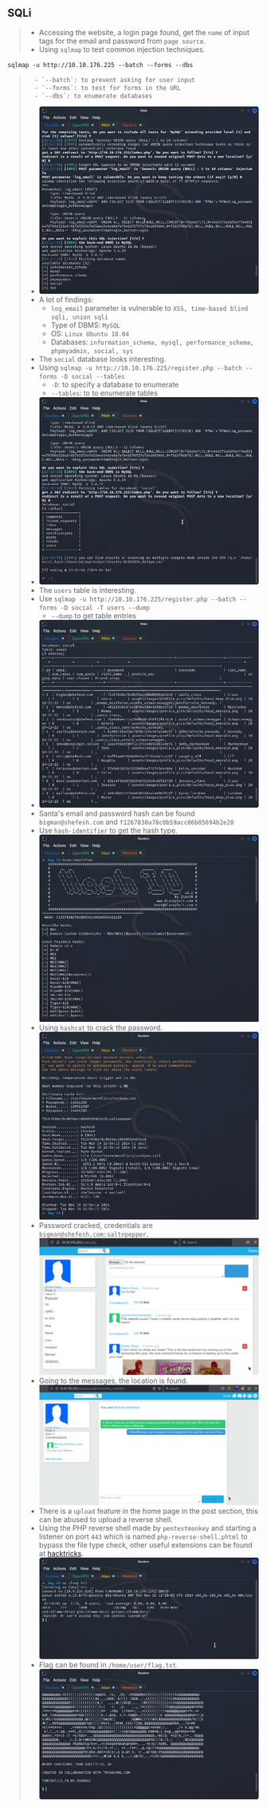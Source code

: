 
## **SQLi**
>	- Accessing the website, a login page found, get the `name` of input tags for the email and password from `page source`.
>	- Using `sqlmap` to test common injection techniques.
```
sqlmap -u http://10.10.176.225 --batch --forms --dbs
```
>		- `--batch`: to prevent asking for user input
>		- `--forms`: to test for forms in the URL
>		- `--dbs`: to enumerate databases
>	- ![](sqlmap-init.png)
>	- A lot of findings:
>		- `log_email` parameter is vulnerable to `XSS, time-based blind sqli, union sqli`
>		- Type of DBMS: `MySQL`
>		- OS: `Linux Ubuntu 18.04`
>		- Databases: `information_schema, mysql, performance_schema, phpmyadmin, social, sys`
>	- The `social` database looks interesting.
>	- Using `sqlmap -u http://10.10.176.225/register.php --batch --forms -D social --tables`
>		- `-D`: to specify a database to enumerate
>		- `--tables`: to to enumerate tables
>	- ![](sqlmap-tables.png)
>	- The `users` table is interesting.
>	- Use `sqlmap -u http://10.10.176.225/register.php --batch --forms -D social -T users --dump`
>		- `--dump` to get table entries
>	- ![](sqlmap-table-entries.png)
>	- Santa's email and password hash can be found `bigman@shefesh.com` and `f1267830a78c0b59acc06b05694b2e28`
>	- Use `hash-identifier` to get the hash type.![](hash-type.png)
>	- Using `hashcat` to crack the password.![](santa-pass.png)
>	- Password cracked, credentials are `bigman@shefesh.com:saltnpepper`.![](access-gained.png)
>	- Going to the messages, the location is found.![](santa-message.png)
>	- There is a `upload` feature in the home page in the post section, this can be abused to upload a reverse shell.
>	- Using the PHP reverse shell made by `pentestmonkey` and starting a listener on port `443` which is named `php-reverse-shell.phtml` to bypass the file type check, other useful extensions can be found at [hacktricks](https://book.hacktricks.xyz/pentesting-web/file-upload#file-upload-general-methodology).![](shell-gained.png)
>	- Flag can be found in `/home/user/flag.txt`.![](flag.png)